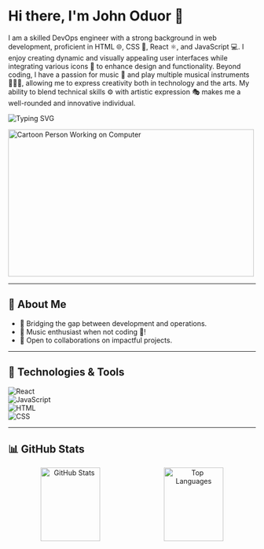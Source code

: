 # Hi there, I'm John Oduor 👋  

I am a skilled DevOps engineer with a strong background in web development, proficient in HTML 🌐, CSS 🎨, React ⚛️, and JavaScript 💻. I enjoy creating dynamic and visually appealing user interfaces while integrating various icons 🔣 to enhance design and functionality. Beyond coding, I have a passion for music 🎵 and play multiple musical instruments 🎻🎹🎷, allowing me to express creativity both in technology and the arts. My ability to blend technical skills ⚙️ with artistic expression 🎭 makes me a well-rounded and innovative individual.
<p align="left">
  <img src="https://readme-typing-svg.herokuapp.com?font=Fira+Code&size=24&pause=1000&color=0000FF&width=435&lines=Frontend+Enthusiast;React+%7C+JavaScript+%7C+HTML+%7C+CSS;Always+Learning+%26+Improving" alt="Typing SVG" />
</p>



<p align="left">
  <img src="https://media.giphy.com/media/qgQUggAC3Pfv687qPC/giphy.gif" alt="Cartoon Person Working on Computer" height="300px"width="500px" />
</p>

---

## 🚀 About Me  
- 🌱 Bridging the gap between development and operations.  
- 🎸 Music enthusiast when not coding 🎵!  
- 🤝 Open to collaborations on impactful projects.  

---

## 🔧 Technologies & Tools  
![React](https://img.shields.io/badge/-React-20232A?style=flat&logo=react&logoColor=61DAFB)  
![JavaScript](https://img.shields.io/badge/-JavaScript-F7DF1E?style=flat&logo=javascript&logoColor=black)  
![HTML](https://img.shields.io/badge/-HTML5-E34F26?style=flat&logo=html5&logoColor=white)  
![CSS](https://img.shields.io/badge/-CSS3-1572B6?style=flat&logo=css3&logoColor=white)  

---

## 📊 GitHub Stats  
<div align="center">  
  <img src="https://github-readme-stats.vercel.app/api?username=JohnM-Oduor&show_icons=true&theme=radical&hide_title=true&card_width=400" alt="GitHub Stats" width="49%" height="150px" />  
  <img src="https://github-readme-stats.vercel.app/api/top-langs/?username=JohnM-Oduor&layout=compact&theme=radical&card_width=320" alt="Top Languages" width="49%" height="150px" />  
</div>
 
